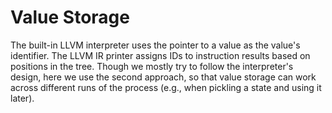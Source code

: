 Value Storage
=============

The built-in LLVM interpreter uses the pointer to a value as the value's identifier.
The LLVM IR printer assigns IDs to instruction results based on positions in the tree.
Though we mostly try to follow the interpreter's design, here we use the second approach, so that value storage can work across different runs of the process (e.g., when pickling a state and using it later).
